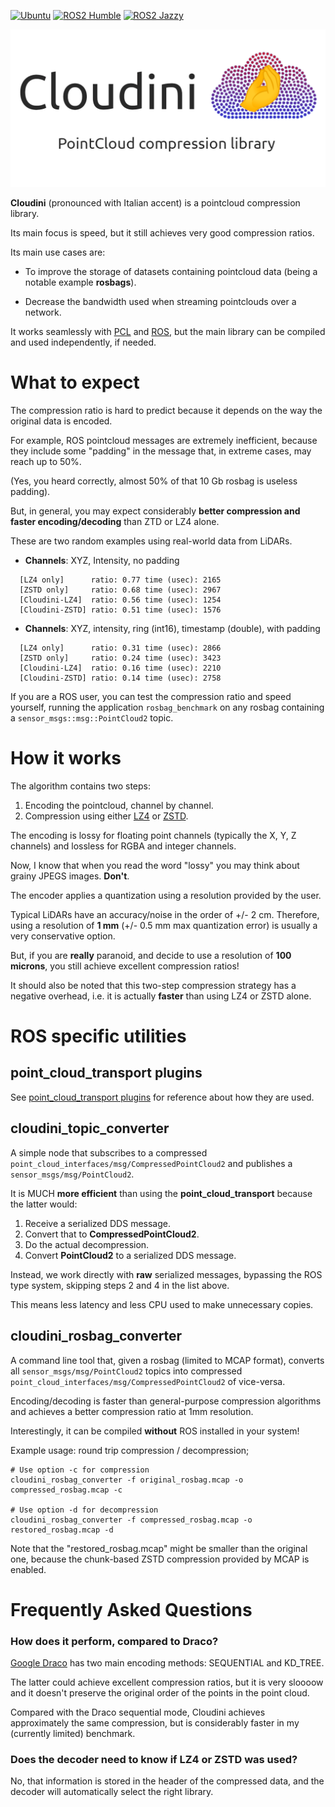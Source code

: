 [![Ubuntu](https://github.com/facontidavide/cloudini/actions/workflows/ubuntu-build.yaml/badge.svg)](https://github.com/facontidavide/cloudini/actions/workflows/ubuntu-build.yaml)
[![ROS2 Humble](https://github.com/facontidavide/cloudini/actions/workflows/ros-humble.yaml/badge.svg)](https://github.com/facontidavide/cloudini/actions/workflows/ros-humble.yaml)
[![ROS2 Jazzy](https://github.com/facontidavide/cloudini/actions/workflows/ros-jazzy.yaml/badge.svg)](https://github.com/facontidavide/cloudini/actions/workflows/ros-jazzy.yaml)

![Cloudini](logo.png)

**Cloudini** (pronounced with Italian accent) is a pointcloud compression
library.

Its main focus is speed, but it still achieves very good compression ratios.

Its main use cases are:

- To improve the storage of datasets containing pointcloud data (being a notable example **rosbags**).

- Decrease the bandwidth used when streaming pointclouds over a network.

It works seamlessly with [PCL](https://pointclouds.org/) and
[ROS](https://www.ros.org/), but the main library can be compiled and used independently, if needed.

# What to expect

The compression ratio is hard to predict because it depends on the way the original data is encoded.

For example, ROS pointcloud messages are extremely inefficient, because
they include some "padding" in the message that, in extreme cases, may reach up to 50%.

(Yes, you heard correctly, almost 50% of that 10 Gb rosbag is useless padding).

But, in general, you may expect considerably **better compression and faster encoding/decoding**  than ZTD or LZ4 alone.

These are two random examples using real-world data from LiDARs.

- **Channels**: XYZ, Intensity, no padding

```
  [LZ4 only]      ratio: 0.77 time (usec): 2165
  [ZSTD only]     ratio: 0.68 time (usec): 2967
  [Cloudini-LZ4]  ratio: 0.56 time (usec): 1254
  [Cloudini-ZSTD] ratio: 0.51 time (usec): 1576
```

- **Channels**: XYZ, intensity, ring (int16), timestamp (double), with padding

```
  [LZ4 only]      ratio: 0.31 time (usec): 2866
  [ZSTD only]     ratio: 0.24 time (usec): 3423
  [Cloudini-LZ4]  ratio: 0.16 time (usec): 2210
  [Cloudini-ZSTD] ratio: 0.14 time (usec): 2758
```

If you are a ROS user, you can test the compression ratio and speed yourself,
running the application `rosbag_benchmark` on any rosbag containing a `sensor_msgs::msg::PointCloud2` topic.


# How it works

The algorithm contains two steps:

1. Encoding the pointcloud, channel by channel.
2. Compression using either [LZ4](https://github.com/lz4/lz4) or [ZSTD](https://github.com/facebook/zstd).

The encoding is lossy for floating point channels (typically the X, Y, Z channels)
and lossless for RGBA and integer channels.

Now, I know that when you read the word "lossy" you may think about grainy JPEGS images. **Don't**.

The encoder applies a quantization using a resolution provided by the user.

Typical LiDARs have an accuracy/noise in the order of +/- 2 cm.
Therefore, using a resolution of **1 mm** (+/- 0.5 mm max quantization error) is usually a very conservative option.

But, if you are **really** paranoid, and decide to use a resolution of **100 microns**, you still achieve excellent compression ratios!

It should also be noted that this two-step compression strategy has a
negative overhead, i.e. it is actually **faster** than using LZ4 or ZSTD alone.

# ROS specific utilities

## point_cloud_transport plugins

See [point_cloud_transport plugins](https://github.com/ros-perception/point_cloud_transport_plugins) for reference about how they are used.

## cloudini_topic_converter

A simple node that subscribes to a compressed `point_cloud_interfaces/msg/CompressedPointCloud2` and publishes a `sensor_msgs/msg/PointCloud2`.

It is MUCH **more efficient** than using the **point_cloud_transport** because the latter would:

1. Receive a serialized DDS message.
2. Convert that to **CompressedPointCloud2**.
3. Do the actual decompression.
4. Convert **PointCloud2** to a serialized DDS message.

Instead, we work directly with **raw** serialized messages, bypassing the ROS type system, skipping steps 2 and 4 in the list above.

This means less latency and less CPU used to make unnecessary copies.

## cloudini_rosbag_converter

A command line tool that, given a rosbag (limited to MCAP format), converts
 all `sensor_msgs/msg/PointCloud2` topics into compressed `point_cloud_interfaces/msg/CompressedPointCloud2` of vice-versa.

Encoding/decoding is faster than general-purpose compression algorithms and achieves a better compression ratio at 1mm resolution.

Interestingly, it can be compiled **without** ROS installed in your system!

Example usage: round trip compression / decompression;

```
# Use option -c for compression
cloudini_rosbag_converter -f original_rosbag.mcap -o compressed_rosbag.mcap -c

# Use option -d for decompression
cloudini_rosbag_converter -f compressed_rosbag.mcap -o restored_rosbag.mcap -d
```

Note that the "restored_rosbag.mcap" might be smaller than the original one, because the chunk-based ZSTD compression provided
by MCAP is enabled.

# Frequently Asked Questions

### How does it perform, compared to Draco?

[Google Draco](https://github.com/google/draco) has two main encoding methods: SEQUENTIAL and KD_TREE.

The latter could achieve excellent compression ratios, but it is very sloooow and it doesn't preserve the original order
of the points in the point cloud.

Compared with the Draco sequential mode, Cloudini achieves approximately the same compression, but is considerably faster in
my (currently limited) benchmark.

### Does the decoder need to know if LZ4 or ZSTD was used?

No, that information is stored in the header of the compressed data, and the decoder will automatically select the right library.
